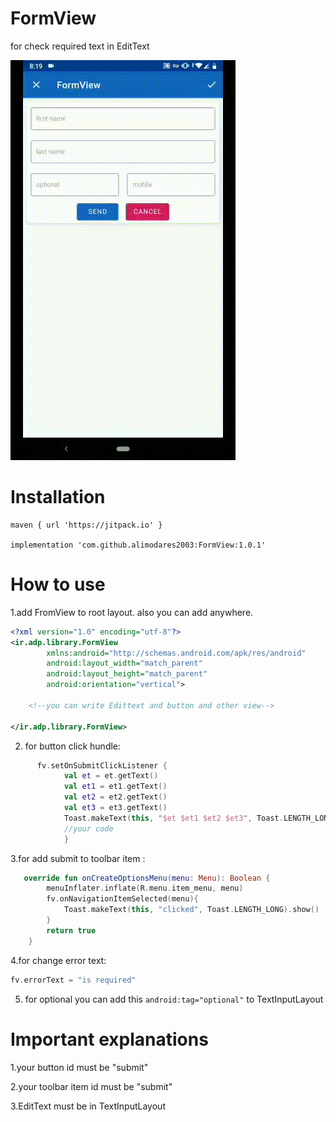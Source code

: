 # FormView
for check required text in EditText

![](mygif.gif)

# Installation
```
maven { url 'https://jitpack.io' }

implementation 'com.github.alimodares2003:FormView:1.0.1'
```
# How to use

1.add FromView to root layout. also you can add anywhere. 

```xml
<?xml version="1.0" encoding="utf-8"?>
<ir.adp.library.FormView
        xmlns:android="http://schemas.android.com/apk/res/android"
        android:layout_width="match_parent"
        android:layout_height="match_parent"
        android:orientation="vertical">
    
    <!--you can write Edittext and button and other view-->

</ir.adp.library.FormView>
```
2. for button click hundle:

```kotlin
      fv.setOnSubmitClickListener {
            val et = et.getText()
            val et1 = et1.getText()
            val et2 = et2.getText()
            val et3 = et3.getText()
            Toast.makeText(this, "$et $et1 $et2 $et3", Toast.LENGTH_LONG).show()
            //your code
            }
 ```
3.for add submit to toolbar item :

```kotlin
   override fun onCreateOptionsMenu(menu: Menu): Boolean {
        menuInflater.inflate(R.menu.item_menu, menu)
        fv.onNavigationItemSelected(menu){
            Toast.makeText(this, "clicked", Toast.LENGTH_LONG).show()
        }
        return true
    }
```

4.for change error text:
```kotlin
fv.errorText = "is required"
```
5. for optional you can add this ```android:tag="optional"``` to TextInputLayout

# Important explanations
1.your button id must be "submit"

2.your toolbar item id must be "submit"

3.EditText must be in TextInputLayout

